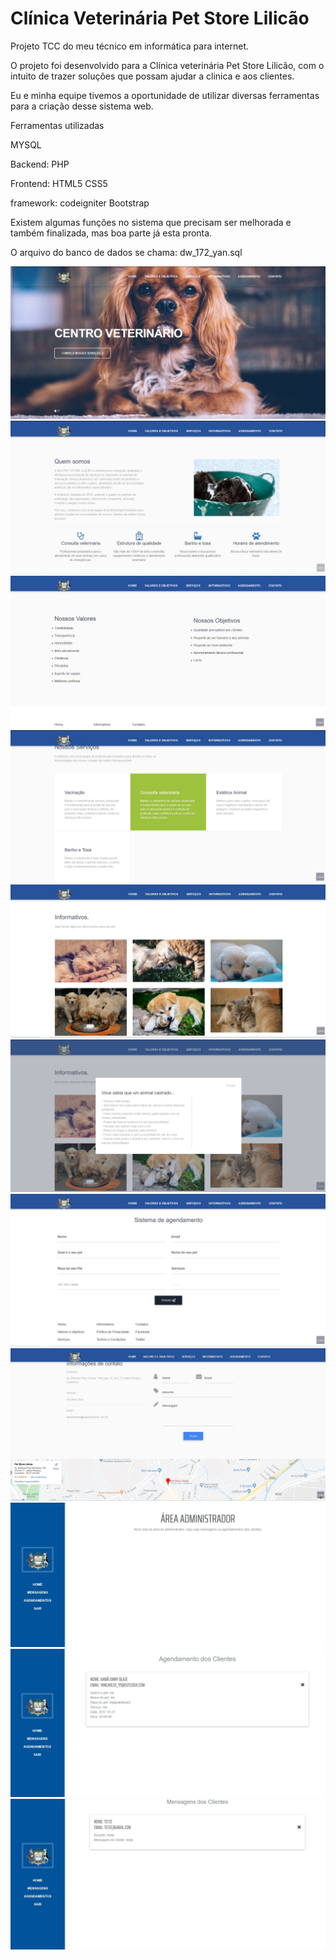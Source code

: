 # Clínica Veterinária Pet Store Lilicão

Projeto TCC do meu técnico em informática para internet.

O projeto foi desenvolvido para a Clínica veterinária Pet Store Lilicão, com o intuito de trazer soluções que possam ajudar a clinica e aos clientes.

Eu e minha equipe tivemos a oportunidade de utilizar diversas ferramentas para a criação desse sistema web.

Ferramentas utilizadas

MYSQL

Backend:
PHP

Frontend:
HTML5
CSS5

framework:
codeigniter
Bootstrap

Existem algumas funções no sistema que precisam ser melhorada e também finalizada, mas boa parte já esta pronta.

O arquivo do banco de dados se chama: dw_172_yan.sql

<img src=print/home.jpg />
<img src=print/home2.jpg />
<img src=print/valores.jpg />
<img src=print/servicos.jpg />
<img src=print/informativos.jpg />
<img src=print/informativos1.jpg />
<img src=print/agendamentocli.jpg />
<img src=print/contatos.jpg />
<img src=print/adm.jpg />
<img src=print/agendamentos.jpg />
<img src=print/mensagens.jpg />

